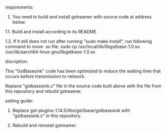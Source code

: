 requirements:

1. You need to build and install gstreamer with source code at address below.

1.1. Build and install according to its README

1.2. If it still does not run after running "sudo make install", run following command to move .so file.
	sudo cp /usr/local/lib/libgstbase-1.0.so /usr/lib/aarch64-linux-gnu/libgstbase-1.0.so


discription:

 This "GstBasesink" code has been optimized to reduce the waiting time that occurs before transmission to network.

 Replace "gstbasesink.c" file in the source code built above with the file from this repository and rebuild gstreamer.

setting guide:

1. Replace gst-plugins-1.14.5/libs/gst/base/gstbasesink with "gstbasesink.c" in this repository.

2. Rebuild and reinstall gstreamer.

